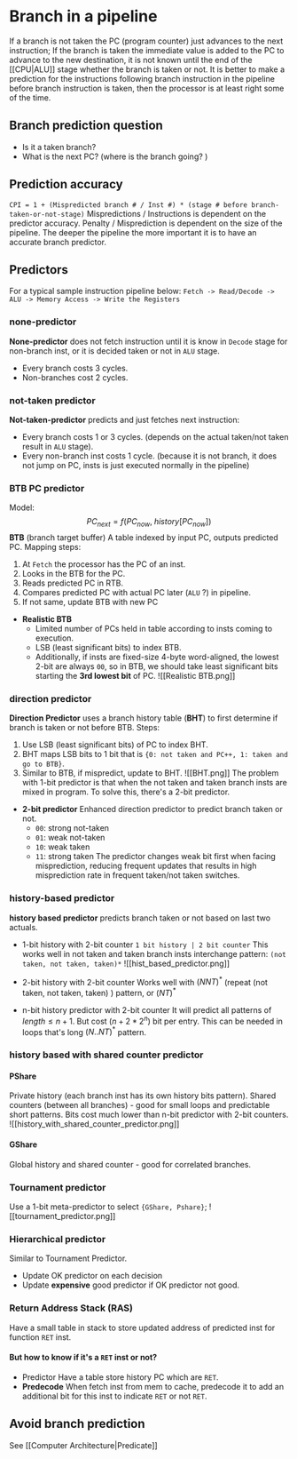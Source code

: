 # Branch in a pipeline
If a branch is not taken the PC (program counter) just advances to the next instruction; If the branch is taken the immediate value is added to the PC to advance to the new destination, it is not known until the end of the [[CPU|ALU]] stage whether the branch is taken or not. It is better to make a prediction for the instructions following branch instruction in the pipeline before branch instruction is taken, then the processor is at least right some of the time. 

## Branch prediction question
- Is it a taken branch?
- What is the next PC? (where is the branch going? )

## Prediction accuracy
`CPI = 1 + (Mispredicted branch # / Inst #) * (stage # before branch-taken-or-not-stage)`
Mispredictions / Instructions is dependent on the predictor accuracy. Penalty / Misprediction is dependent on the size of the pipeline. The deeper the pipeline the more important it is to have an accurate branch predictor.

## Predictors
For a typical sample instruction pipeline below:
`Fetch -> Read/Decode -> ALU -> Memory Access -> Write the Registers`

### none-predictor
**None-predictor** does not fetch instruction until it is know in `Decode` stage for non-branch inst, or it is decided taken or not in `ALU` stage.
-	Every branch costs 3 cycles.
-	Non-branches cost 2 cycles.

### not-taken predictor
**Not-taken-predictor** predicts and just fetches next instruction:
- Every branch costs 1 or 3 cycles. (depends on the actual taken/not taken result in `ALU` stage).
- Every non-branch inst costs 1 cycle. (because it is not branch, it does not jump on PC, insts is just executed normally in the pipeline)
	
### BTB PC predictor
Model: $$PC_{next}=f(PC_{now},\;history[PC_{now}])$$
**BTB** (branch target buffer)
A table indexed by input PC, outputs predicted PC. Mapping steps:
1. At `Fetch` the processor has the PC of an inst.
2. Looks in the BTB for the PC.
3. Reads predicted PC in RTB.
4. Compares predicted PC with actual PC later  (`ALU` ?) in pipeline.
5. If not same, update BTB with new PC
- **Realistic BTB**
	- Limited number of PCs held in table according to insts coming to execution.
	- LSB (least significant bits) to index BTB.
	- Additionally, if insts are fixed-size 4-byte word-aligned, the lowest 2-bit are always `00`, so in BTB, we should take least significant bits starting the **3rd lowest bit** of PC.	![[Realistic BTB.png]]

### direction predictor
**Direction Predictor** uses a branch history table (**BHT**) to first determine if branch is taken or not before BTB. Steps:
1. Use LSB (least significant bits) of PC to index BHT.
2. BHT maps LSB bits to 1 bit that is `{0: not taken and PC++, 1: taken and go to BTB}`.
3. Similar to BTB, if mispredict, update to BHT. ![[BHT.png]]
The problem with 1-bit predictor is that when the not taken and taken branch insts are mixed in program. To solve this, there's a 2-bit predictor.

-	**2-bit predictor**
Enhanced direction predictor to predict branch taken or not.
	- `00`: strong not-taken
	- `01`: weak not-taken
	- `10`: weak taken
	- `11`: strong taken
	The predictor changes weak bit first when facing misprediction, reducing frequent updates that results in high misprediction rate in frequent taken/not taken switches. 
	
### history-based predictor
**history based predictor** predicts branch taken or not based on last two actuals.
	
- 1-bit history with 2-bit counter
`1 bit history | 2 bit counter` This works well in not taken and taken branch insts interchange pattern: `(not taken, not taken, taken)*`
![[hist_based_predictor.png]]
	
- 2-bit history with 2-bit counter
Works well with $(NNT)^*$  (repeat (not taken, not taken, taken) ) pattern, or $(NT)^*$
	
- n-bit history predictor with 2-bit counter
It will predict all patterns of $length \leq n+1$. But cost ($n+2*2^n$) bit per entry. This can be needed in loops that's long $(N..NT)^*$ pattern.

### history based with shared counter predictor
#### PShare
Private history (each branch inst has its own history bits pattern). Shared counters (between all branches) - good for small loops and predictable short patterns.
Bits cost much lower than n-bit predictor with 2-bit counters.
![[history_with_shared_counter_predictor.png]]
#### GShare
Global history and shared counter - good for correlated branches.

### Tournament predictor
Use a 1-bit meta-predictor to select `{GShare, Pshare}`;
![[tournament_predictor.png]]

### Hierarchical predictor
Similar to Tournament Predictor.
- Update OK predictor on each decision
- Update **expensive** good predictor if OK predictor not good.

### Return Address Stack (RAS)
Have a small table in stack to store updated address of predicted inst for function `RET` inst.

#### But how to know if it's a `RET` inst or not?
-	Predictor
Have a table store history PC which are `RET`.
- **Predecode**
When fetch inst from mem to cache, predecode it to add an additional bit for this inst to indicate `RET` or not `RET`.

## Avoid branch prediction
See [[Computer Architecture|Predicate]]